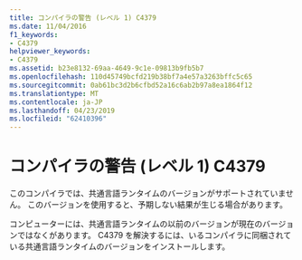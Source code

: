 ```yaml
---
title: コンパイラの警告 (レベル 1) C4379
ms.date: 11/04/2016
f1_keywords:
- C4379
helpviewer_keywords:
- C4379
ms.assetid: b23e8132-69aa-4649-9c1e-09813b9fb5b7
ms.openlocfilehash: 110d45749bcfd219b38bf7a4e57a3263bffc5c65
ms.sourcegitcommit: 0ab61bc3d2b6cfbd52a16c6ab2b97a8ea1864f12
ms.translationtype: MT
ms.contentlocale: ja-JP
ms.lasthandoff: 04/23/2019
ms.locfileid: "62410396"
---
```

# <a name="compiler-warning-level-1-c4379"></a>コンパイラの警告 (レベル 1) C4379

このコンパイラでは、共通言語ランタイムのバージョンがサポートされていません。 このバージョンを使用すると、予期しない結果が生じる場合があります。

コンピューターには、共通言語ランタイムの以前のバージョンが現在のバージョンではなくがあります。 C4379 を解決するには、いるコンパイラに同梱されている共通言語ランタイムのバージョンをインストールします。